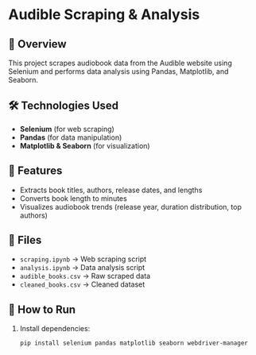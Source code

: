 # Audible Scraping & Analysis

## 📌 Overview  
This project scrapes audiobook data from the Audible website using Selenium and performs data analysis using Pandas, Matplotlib, and Seaborn.

## 🛠️ Technologies Used  
- **Selenium** (for web scraping)  
- **Pandas** (for data manipulation)  
- **Matplotlib & Seaborn** (for visualization)  

## 🚀 Features  
- Extracts book titles, authors, release dates, and lengths  
- Converts book length to minutes  
- Visualizes audiobook trends (release year, duration distribution, top authors)  

## 📂 Files  
- `scraping.ipynb` → Web scraping script  
- `analysis.ipynb` → Data analysis script  
- `audible_books.csv` → Raw scraped data  
- `cleaned_books.csv` → Cleaned dataset  

## 📜 How to Run  
1. Install dependencies:  
   ```bash
   pip install selenium pandas matplotlib seaborn webdriver-manager
